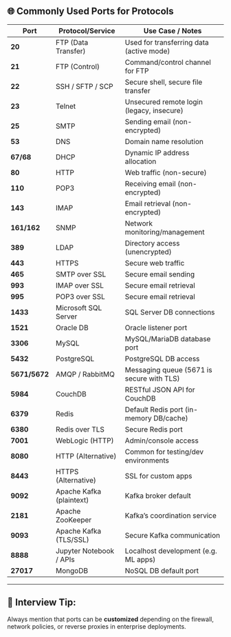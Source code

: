 
## 🌐 Commonly Used Ports for Protocols

| **Port**      | **Protocol/Service**     | **Use Case / Notes**                      |
| ------------- | ------------------------ | ----------------------------------------- |
| **20**        | FTP (Data Transfer)      | Used for transferring data (active mode)  |
| **21**        | FTP (Control)            | Command/control channel for FTP           |
| **22**        | SSH / SFTP / SCP         | Secure shell, secure file transfer        |
| **23**        | Telnet                   | Unsecured remote login (legacy, insecure) |
| **25**        | SMTP                     | Sending email (non-encrypted)             |
| **53**        | DNS                      | Domain name resolution                    |
| **67/68**     | DHCP                     | Dynamic IP address allocation             |
| **80**        | HTTP                     | Web traffic (non-secure)                  |
| **110**       | POP3                     | Receiving email (non-encrypted)           |
| **143**       | IMAP                     | Email retrieval (non-encrypted)           |
| **161/162**   | SNMP                     | Network monitoring/management             |
| **389**       | LDAP                     | Directory access (unencrypted)            |
| **443**       | HTTPS                    | Secure web traffic                        |
| **465**       | SMTP over SSL            | Secure email sending                      |
| **993**       | IMAP over SSL            | Secure email retrieval                    |
| **995**       | POP3 over SSL            | Secure email retrieval                    |
| **1433**      | Microsoft SQL Server     | SQL Server DB connections                 |
| **1521**      | Oracle DB                | Oracle listener port                      |
| **3306**      | MySQL                    | MySQL/MariaDB database port               |
| **5432**      | PostgreSQL               | PostgreSQL DB access                      |
| **5671/5672** | AMQP / RabbitMQ          | Messaging queue (5671 is secure with TLS) |
| **5984**      | CouchDB                  | RESTful JSON API for CouchDB              |
| **6379**      | Redis                    | Default Redis port (in-memory DB/cache)   |
| **6380**      | Redis over TLS           | Secure Redis port                         |
| **7001**      | WebLogic (HTTP)          | Admin/console access                      |
| **8080**      | HTTP (Alternative)       | Common for testing/dev environments       |
| **8443**      | HTTPS (Alternative)      | SSL for custom apps                       |
| **9092**      | Apache Kafka (plaintext) | Kafka broker default                      |
| **2181**      | Apache ZooKeeper         | Kafka’s coordination service              |
| **9093**      | Apache Kafka (TLS/SSL)   | Secure Kafka communication                |
| **8888**      | Jupyter Notebook / APIs  | Localhost development (e.g. ML apps)      |
| **27017**     | MongoDB                  | NoSQL DB default port                     |

---

## 📌 Interview Tip:

Always mention that ports can be **customized** depending on the firewall, network policies, or reverse proxies in enterprise deployments.
